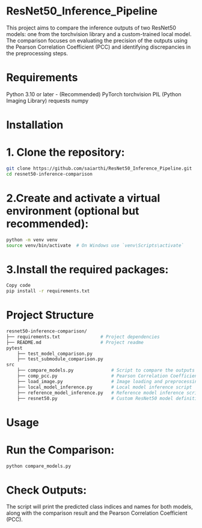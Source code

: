 # ResNet50_Inference_Pipeline
This project aims to compare the inference outputs of two ResNet50 models: one from the torchvision library and a custom-trained local model. The comparison focuses on evaluating the precision of the outputs using the Pearson Correlation Coefficient (PCC) and identifying discrepancies in the preprocessing steps.

# Requirements
Python 3.10 or later - (Recommended)
PyTorch
torchvision
PIL (Python Imaging Library)
requests
numpy

# Installation
# 1. Clone the repository:
```bash
git clone https://github.com/saiarthi/ResNet50_Inference_Pipeline.git
cd resnet50-inference-comparison
```

# 2.Create and activate a virtual environment (optional but recommended):
```bash
python -m venv venv
source venv/bin/activate  # On Windows use `venv\Scripts\activate`
```

# 3.Install the required packages:
```bash
Copy code
pip install -r requirements.txt
```

# Project Structure
```bash
resnet50-inference-comparison/
├── requirements.txt               # Project dependencies
├── README.md                      # Project readme
pytest
    ├── test_model_comparison.py
    ├── test_submodule_comparison.py
src 
    ├── compare_models.py              # Script to compare the outputs of both models
    ├── comp_pcc.py                    # Pearson Correlation Coefficient computation
    ├── load_image.py                  # Image loading and preprocessing utilities
    ├── local_model_inference.py       # Local model inference script
    ├── reference_model_inference.py   # Reference model inference script
    ├── resnet50.py                    # Custom ResNet50 model definition
```

# Usage
# Run the Comparison:
```bash
python compare_models.py
```

# Check Outputs:
The script will print the predicted class indices and names for both models, along with the comparison result and the Pearson Correlation Coefficient (PCC).
